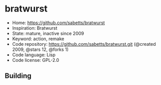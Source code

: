 # bratwurst

- Home: https://github.com/sabetts/bratwurst
- Inspiration: Bratwurst
- State: mature, inactive since 2009
- Keyword: action, remake
- Code repository: https://github.com/sabetts/bratwurst.git (@created 2009, @stars 12, @forks 1)
- Code language: Lisp
- Code license: GPL-2.0

## Building
